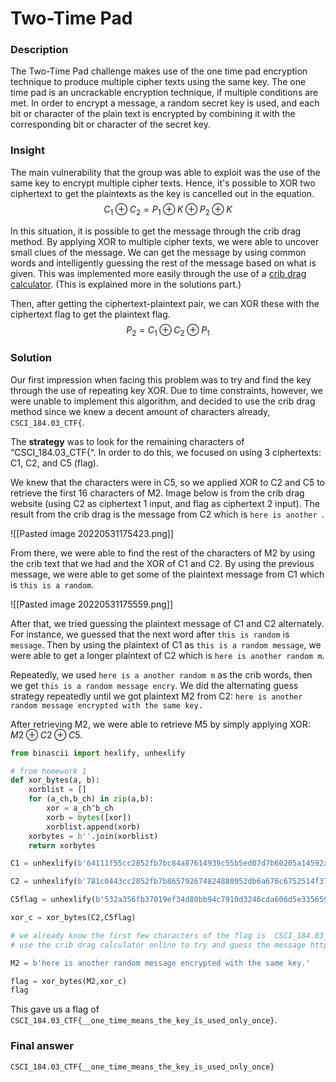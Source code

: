# Two-Time Pad


### Description
The Two-Time Pad challenge makes use of the one time pad encryption technique to produce multiple cipher texts using the same key. The one time pad is an uncrackable encryption technique, if multiple conditions are met. In order to encrypt a message, a random secret key is used, and each bit or character of the plain text is encrypted by combining it with the corresponding bit or character of the secret key. 


### Insight
The main vulnerability that the group was able to exploit was the use of the same key to encrypt multiple cipher texts. Hence, it's possible to XOR two ciphertext to get the plaintexts as the key is cancelled out in the equation.
$$C_{1} \oplus C_2 = P_1 \oplus K \oplus P_2 \oplus K$$

In this situation, it is possible to get the message through the crib drag method. By applying XOR to multiple cipher texts, we were able to uncover small clues of the message. We can get the message by using common words and intelligently guessing the rest of the message based on what is given. This was implemented more easily through the use of a [crib drag calculator](https://toolbox.lotusfa.com/crib_drag/). (This is explained more in the solutions part.)

Then, after getting the ciphertext-plaintext pair, we can XOR these with the ciphertext flag to get the plaintext flag. 
$$P_2 = C_{1} \oplus C_2 \oplus P_1$$


### Solution
Our first impression when facing this problem was to try and find the key through the use of repeating key XOR. Due to time constraints, however, we were unable to implement this algorithm, and decided to use the crib drag method since we knew a decent amount of characters already, `CSCI_184.03_CTF{`. 

The **strategy** was to look for the remaining characters of “CSCI_184.03_CTF{“. In order to do this, we focused on using 3 ciphertexts: C1, C2, and C5 (flag). 

We knew that the characters were in C5, so we applied XOR to C2 and C5 to retrieve the first 16 characters of M2. Image below is from the crib drag website (using C2 as ciphertext 1 input, and flag as ciphertext 2 input). The result from the crib drag is the message from C2 which is `here is another `.

![[Pasted image 20220531175423.png]]

From there, we were able to find the rest of the characters of M2 by using the crib text that we had and the XOR of C1 and C2. By using the previous message, we were able to get some of the plaintext message from C1 which is `this is a random`. 

![[Pasted image 20220531175559.png]]


After that, we tried guessing the plaintext message of C1 and C2 alternately. For instance, we guessed that the next word after `this is random` is  `message`. Then by using the plaintext of C1 as `this is a random message`, we were able to get a longer plaintext of C2 which is `here is another random m`. 

Repeatedly, we used `here is a another random m` as the crib words, then we get `this is a random message encry`. We did the alternating guess strategy repeatedly until we got plaintext M2 from C2: `here is another random message encrypted with the same key.`

After retrieving M2, we were able to retrieve M5 by simply applying XOR: $M2 \oplus C2 \oplus C5$. 

```python
from binascii import hexlify, unhexlify

# from homework 1
def xor_bytes(a, b):
    xorblist = []
    for (a_ch,b_ch) in zip(a,b):
        xor = a_ch^b_ch
        xorb = bytes([xor])
        xorblist.append(xorb)
    xorbytes = b''.join(xorblist)
    return xorbytes

C1 = unhexlify(b'64111f55cc2852fb7bc84a87614939c55b5ed07d7b60205a14592ad3ae2270603409b20c8db4f7f57bd284ec385e56d444d2ddf9ef1d5dddbcb4a4')

C2 = unhexlify(b'781c0443cc2852fb7b865792674824880952db6a676c6752514f37d1bb3e20713f0ee00294b4fab12fcd88b83f104791559bc3fda2081cd2f7e3a4')

C5flag = unhexlify(b'532a356fb37019ef34d80bb94c7910d3246cda606d5e335659591bddb93a6e670e19fa1ebbabfaac50d392932243569d6fd4def0b63253d7f1fff7')

xor_c = xor_bytes(C2,C5flag)

# we already know the first few characters of the flag is  CSCI_184.03_CTF{ (len=16)
# use the crib drag calculator online to try and guess the message https://toolbox.lotusfa.com/crib_drag/

M2 = b'here is another random message encrypted with the same key.'

flag = xor_bytes(M2,xor_c)
flag
```

This gave us a flag of `CSCI_184.03_CTF{__one_time_means_the_key_is_used_only_once}`.


### Final answer 
`CSCI_184.03_CTF{__one_time_means_the_key_is_used_only_once}`
